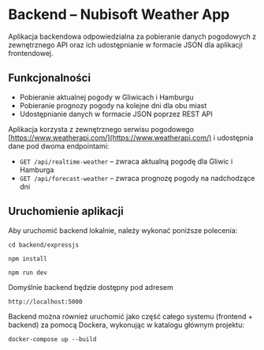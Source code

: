 # Backend – Nubisoft Weather App

Aplikacja backendowa odpowiedzialna za pobieranie danych pogodowych z zewnętrznego API oraz ich udostępnianie w formacie JSON dla aplikacji frontendowej.

## Funkcjonalności

- Pobieranie aktualnej pogody w Gliwicach i Hamburgu
- Pobieranie prognozy pogody na kolejne dni dla obu miast
- Udostępnianie danych w formacie JSON poprzez REST API

Aplikacja korzysta z zewnętrznego serwisu pogodowego [https://www.weatherapi.com/](https://www.weatherapi.com/) i udostępnia dane pod dwoma endpointami:

- `GET /api/realtime-weather` – zwraca aktualną pogodę dla Gliwic i Hamburga
- `GET /api/forecast-weather` – zwraca prognozę pogody na nadchodzące dni

## Uruchomienie aplikacji

Aby uruchomić backend lokalnie, należy wykonać poniższe polecenia:

`cd backend/expressjs`

`npm install`

`npm run dev`

Domyślnie backend będzie dostępny pod adresem 

`http://localhost:5000`

Backend można również uruchomić jako część całego systemu (frontend + backend) za pomocą Dockera, wykonując w katalogu głównym projektu:

`docker-compose up --build`
